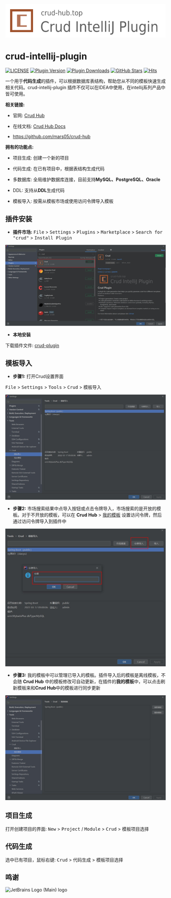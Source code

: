 ![](./docs/crud-intellij-plugin.png)

# crud-intellij-plugin

[![LICENSE](https://img.shields.io/github/license/mars05/crud-intellij-plugin)](https://raw.githubusercontent.com/mars05/crud-intellij-plugin/master/LICENSE)
[![Plugin Version](https://img.shields.io/github/v/release/mars05/crud-intellij-plugin)](https://github.com/mars05/crud-intellij-plugin/releases)
[![Plugin Downloads](https://img.shields.io/jetbrains/plugin/d/12440-crud)](https://plugins.jetbrains.com/plugin/12440)
[![GitHub Stars](https://img.shields.io/github/stars/mars05/crud-intellij-plugin?logo=github)](https://github.com/mars05/crud-intellij-plugin)
[![Hits](https://hits.b3log.org/crud-hub/idea.svg)](https://github.com/mars05/crud-intellij-plugin)

一个用于**代码生成**的插件，可以根据数据库表结构，帮助您从不同的模板快速生成相关代码。crud-intellij-plugin 插件不仅可以在IDEA中使用，在intellij系列产品中皆可使用。

**相关链接:**

- 官网: [Crud Hub](https://crud-hub.top/)

- 在线文档: [Crud Hub Docs](https://crud-hub.top/docs/)

- https://github.com/mars05/crud-hub

**拥有的功能点:**

- 项目生成: 创建一个新的项目

- 代码生成: 在已有项目中，根据表结构生成代码

- 多数据库: 全局维护数据库连接，目前支持**MySQL、PostgreSQL、Oracle**

- DDL: 支持从**DDL**生成代码

- 模板导入: 按需从模板市场或使用访问令牌导入模板

## 插件安装
- **插件市场:**  <kbd>File</kbd> > <kbd>Settings</kbd> > <kbd>Plugins</kbd> > <kbd>Marketplace</kbd> > <kbd>Search for "crud"</kbd> > <kbd>Install Plugin</kbd>

![](./docs/install.jpg)

- **本地安装**

下载插件文件: [crud-plugin](https://github.com/mars05/crud-intellij-plugin/releases/download/v2.0.1/crud-plugin-2.0.1.zip)


## 模板导入

- **步骤1:** 打开Crud设置界面

<kbd>File</kbd> > <kbd>Settings</kbd> > <kbd>Tools</kbd> > <kbd>Crud</kbd> > <kbd>模板导入</kbd>

![](./docs/mbdr.jpg)

- **步骤2:** 市场搜索结果中点导入按钮或点击令牌导入，市场搜索的是开放的模板。对于不开放的模板，可以在 **Crud Hub** > [我的模板](https://crud-hub.top/#/mytemplate/template) 设置访问令牌，然后通过访问令牌导入到插件中

![](./docs/lpdr.jpg)

- **步骤3:** 我的模板中可以管理已导入的模板。插件导入后的模板是离线模板，不会随 **Crud Hub** 中的模板修改可自动更新，在插件的**我的模板**中，可以点击刷新模板来和**Crud Hub**中的模板进行同步更新

![](./docs/wdmb.jpg)

## 项目生成

打开创建项目的界面:  <kbd>New</kbd> > <kbd>Project</kbd> / <kbd>Module</kbd> > <kbd>Crud</kbd> > <kbd>模板项目选择</kbd>


## 代码生成

选中已有项目，鼠标右键: <kbd>Crud</kbd> > <kbd>代码生成</kbd> > <kbd>模板项目选择</kbd>

## 鸣谢

![JetBrains Logo (Main) logo](https://resources.jetbrains.com/storage/products/company/brand/logos/jb_beam.svg)